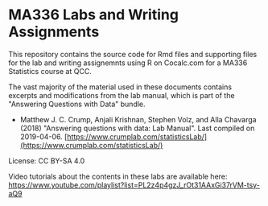 # MA336 Labs and Writing Assignments


This repository contains the source code for Rmd files and supporting files for the lab and writing assignemnts using R 
on Cocalc.com for a MA336 Statistics course at QCC.

The vast majority of the material used in these documents contains excerpts and modifications from 
the lab manual, which is part of the "Answering Questions with Data" bundle.

* Matthew J. C. Crump, Anjali Krishnan, Stephen Volz, and Alla Chavarga (2018) "Answering questions with data: Lab Manual". 
Last compiled on 2019-04-06. [https://www.crumplab.com/statisticsLab/](https://www.crumplab.com/statisticsLab/)

License: CC BY-SA 4.0

Video tutorials about the contents in these labs are available here: 
https://www.youtube.com/playlist?list=PL2z4p4gzJ_rOt31AAxGi37rVM-tsy-aQ9
